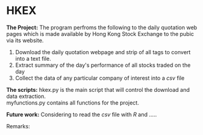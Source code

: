 # HKEX

__The Project:__
The program perfroms the following to the daily quotation web pages which is made available
by Hong Kong Stock Exchange to the pubic via its website.

1. Download the daily quotation webpage and strip of all tags to convert into a text file.
2. Extract summary of the day's performance of all stocks traded on the day  
3. Collect the data of any particular company of interest into a *csv* file  

__The scripts:__
hkex.py is the main script that will control the download and data extraction.  
myfunctions.py contains all functions for the project.  

__Future work:__
Considering to read the *csv* file with *R* and .....

Remarks:  
